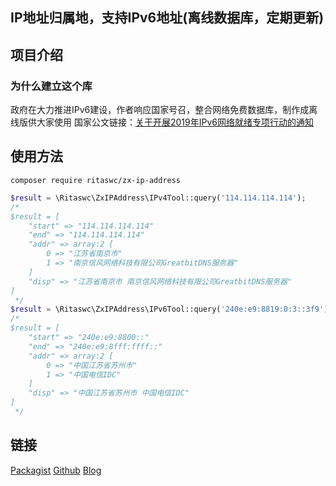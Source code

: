 ## IP地址归属地，支持IPv6地址(离线数据库，定期更新)

## 项目介绍

### 为什么建立这个库

政府在大力推进IPv6建设，作者响应国家号召，整合网络免费数据库，制作成离线版供大家使用
国家公文链接：[关于开展2019年IPv6网络就绪专项行动的通知](http://www.miit.gov.cn/newweb/n1146285/n1146352/n3054355/n3057674/n4704636/c6791072/content.html)


## 使用方法
```shell script
composer require ritaswc/zx-ip-address
```
```php
$result = \Ritaswc\ZxIPAddress\IPv4Tool::query('114.114.114.114');
/*
$result = [
    "start" => "114.114.114.114"
    "end" => "114.114.114.114"
    "addr" => array:2 [
        0 => "江苏省南京市"
        1 => "南京信风网络科技有限公司GreatbitDNS服务器"
    ]
    "disp" => "江苏省南京市 南京信风网络科技有限公司GreatbitDNS服务器"
]
 */
$result = \Ritaswc\ZxIPAddress\IPv6Tool::query('240e:e9:8819:0:3::3f9');
/*
$result = [
    "start" => "240e:e9:8800::"
    "end" => "240e:e9:8fff:ffff::"
    "addr" => array:2 [
        0 => "中国江苏省苏州市"
        1 => "中国电信IDC"
    ]
    "disp" => "中国江苏省苏州市 中国电信IDC"
]
 */
```

## 链接

[Packagist](https://packagist.org/packages/ritaswc/zx-ip-address)
[Github](https://github.com/ritaswc/zx-ip-address)
[Blog](https://blog.yinghualuo.cn)